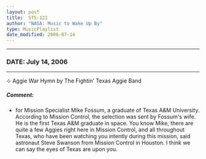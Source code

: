 ```yaml
---
layout: post
title:  STS-121
author: "NASA: Music to Wake Up By"
type: MusicPlaylist
date_modified: 2006-07-14
---
```


----
### DATE: July 14, 2006
----
⊹ Aggie War Hymn by The Fightin' Texas Aggie Band

##### Comment:
* for Mission Specialist Mike Fossum, a graduate of Texas A&M University. According to Mission Control, the selection was sent by Fossum's wife. He is the first Texas A&M graduate in space. You know Mike, there are quite a few Aggies right here in Mission Control, and all throughout Texas, who have been watching you intently during this mission, said astronaut Steve Swanson from Mission Control in Houston. I think we can say the eyes of Texas are upon you.
